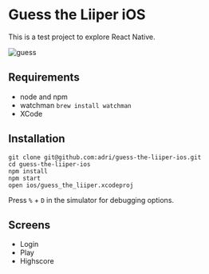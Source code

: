 # Guess the Liiper iOS

This is a test project to explore React Native.

![guess](https://cloud.githubusercontent.com/assets/133832/8000133/fb6074be-0b56-11e5-994d-60a61ce2147f.gif)

## Requirements

 * node and npm
 * watchman `brew install watchman`
 * XCode

## Installation

```
git clone git@github.com:adri/guess-the-liiper-ios.git
cd guess-the-liiper-ios
npm install
npm start
open ios/guess_the_liiper.xcodeproj
```

Press `%` + `D` in the simulator for debugging options.

## Screens

 * Login
 * Play
 * Highscore



